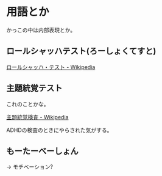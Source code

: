 # 用語とか

かっこの中は内部表現とか。

## ロールシャッハテスト(ろーしょくてすと)

[ロールシャッハ・テスト - Wikipedia](https://ja.wikipedia.org/wiki/%E3%83%AD%E3%83%BC%E3%83%AB%E3%82%B7%E3%83%A3%E3%83%83%E3%83%8F%E3%83%BB%E3%83%86%E3%82%B9%E3%83%88)

## 主題統覚テスト

これのことかな。

[主題統覚検査 - Wikipedia](https://ja.wikipedia.org/wiki/%E4%B8%BB%E9%A1%8C%E7%B5%B1%E8%A6%9A%E6%A4%9C%E6%9F%BB)

ADHDの検査のときにやらされた気がする。

## もーたーべーしょん

-> モチベーション?
